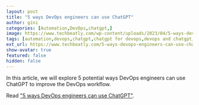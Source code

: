 ```yaml
---
layout: post
title: "5 ways DevOps engineers can use ChatGPT"
author: gini
categories: [Automation,DevOps,chatgpt,]
image: https://www.techbeatly.com/wp-content/uploads/2023/04/5-ways-devops-can-use-chatgpt-1024x576.png
tags: [automation,devops,chatgpt,chatgpt for devops,devops and chatgpt,using ai in devops,using chatgpt for devops,using openai in devops,]
ext_url: https://www.techbeatly.com/5-ways-devops-engineers-can-use-chatgpt/
show-avatar: true
featured: false
hidden: false
---
```


In this article, we will explore 5 potential ways DevOps engineers can use ChatGPT to improve the DevOps workflow.

Read ["5 ways DevOps engineers can use ChatGPT"](https://www.techbeatly.com/5-ways-devops-engineers-can-use-chatgpt/).